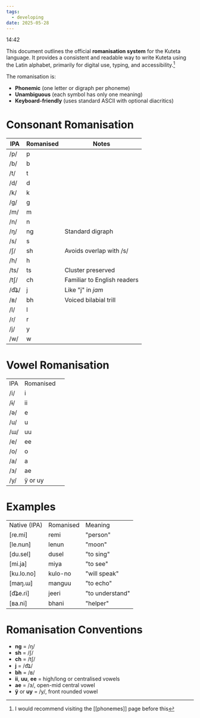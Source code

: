 ```yaml
---
tags:
  - developing
date: 2025-05-28
---
```

14:42

This document outlines the official **romanisation system** for the Kuteta language. It provides a consistent and readable way to write Kuteta using the Latin alphabet, primarily for digital use, typing, and accessibility.[^1]

The romanisation is:
- **Phonemic** (one letter or digraph per phoneme)
- **Unambiguous** (each symbol has only one meaning)
- **Keyboard-friendly** (uses standard ASCII with optional diacritics)
# Consonant Romanisation 

| IPA   | Romanised | Notes                       |
| ----- | --------- | --------------------------- |
| /p/   | p         |                             |
| /b/   | b         |                             |
| /t/   | t         |                             |
| /d/   | d         |                             |
| /k/   | k         |                             |
| /g/   | g         |                             |
| /m/   | m         |                             |
| /n/   | n         |                             |
| /ŋ/   | ng        | Standard digraph            |
| /s/   | s         |                             |
| /ʃ/   | sh        | Avoids overlap with /s/     |
| /h/   | h         |                             |
| /ts/  | ts        | Cluster preserved           |
| /tʃ/  | ch        | Familiar to English readers |
| /d͡ʑ/ | j         | Like "j" in _jam_           |
| /ʙ/   | bh        | Voiced bilabial trill       |
| /l/   | l         |                             |
| /ɾ/   | r         |                             |
| /j/   | y         |                             |
| /w/   | w         |                             |
# Vowel Romanisation

|     |           |     |
| --- | --------- | --- |
| IPA | Romanised |     |
| /i/ | i         |     |
| /ɨ/ | ii        |     |
| /ə/ | e         |     |
| /u/ | u         |     |
| /ɯ/ | uu        |     |
| /e/ | ee        |     |
| /o/ | o         |     |
| /a/ | a         |     |
| /ɜ/ | ae        |     |
| /y/ | ÿ or uy   |     |
# Examples

|              |           |                 |
| ------------ | --------- | --------------- |
| Native (IPA) | Romanised | Meaning         |
| [ɾe.mi]      | remi      | "person"        |
| [le.nun]     | lenun     | "moon"          |
| [du.sel]     | dusel     | "to sing"       |
| [mi.ja]      | miya      | "to see"        |
| [ku.lo.no]   | kulo-no   | "will speak"    |
| [maŋ.ɯ]      | manguu    | "to echo"       |
| [d͡ʑe.ɾi]    | jeeri     | "to understand" |
| [ʙa.ni]      | bhani     | "helper"        |
# Romanisation Conventions
- **ng** = /ŋ/
- **sh** = /ʃ/
- **ch** = /tʃ/
- **j** = /d͡ʑ/
- **bh** = /ʙ/
- **ii**, **uu**, **ee** = high/long or centralised vowels
- **ae** = /ɜ/, open-mid central vowel
- **ÿ** or **uy** = /y/, front rounded vowel

[^1]: I would recommend visiting the [[phonemes]] page before this
